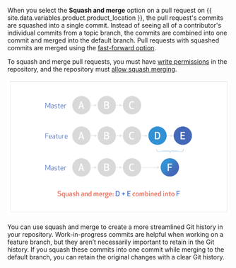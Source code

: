 When you select the **Squash and merge** option on a pull request on {{ site.data.variables.product.product_location }}, the pull request's commits are squashed into a single commit. Instead of seeing all of a contributor's individual commits from a topic branch, the commits are combined into one commit and merged into the default branch. Pull requests with squashed commits are merged using the [fast-forward option](https://git-scm.com/docs/git-merge#_fast_forward_merge).

To squash and merge pull requests, you must have [write permissions](/articles/repository-permission-levels-for-an-organization/) in the repository, and the repository must [allow squash merging](/articles/configuring-commit-squashing-for-pull-requests/).

![commit-squashing-diagram](/assets/images/help/pull_requests/commit-squashing-diagram.png)

You can use squash and merge to create a more streamlined Git history in your repository. Work-in-progress commits are helpful when working on a feature branch, but they aren’t necessarily important to retain in the Git history. If you squash these commits into one commit while merging to the default branch, you can retain the original changes with a clear Git history.
